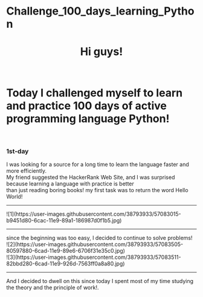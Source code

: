 # Challenge_100_days_learning_Python
<h1 align="center">Hi guys!</h1> <br>
<h1>Today I challenged myself to learn and practice 100 days of active programming language Python!</h1><br>
<h3>1st-day</h3>
I was looking for a source for a long time to learn the language faster and more efficiently.<br>
My friend suggested the HackerRank Web Site, and I was surprised because learning a language with practice is better<br>
than just reading boring books!<bgr>
my first task was to return the word Hello World!<br>
<hr>
![1](https://user-images.githubusercontent.com/38793933/57083015-b9451d80-6cac-11e9-89a1-186987d0f1b5.jpg)
<hr>
since the beginning was too easy, I decided to continue to solve problems!<br>
![2](https://user-images.githubusercontent.com/38793933/57083505-80597880-6cad-11e9-89e6-6706f31e35c0.jpg)<br>
![3](https://user-images.githubusercontent.com/38793933/57083511-82bbd280-6cad-11e9-926d-7563ff0a8a80.jpg)<br>
<hr>
And I decided to dwell on this since today I spent most of my time studying the theory and the principle of work!.
